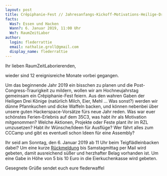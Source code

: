 ```yaml
---
layout: post
title: Crêpiphanie-Fest // Jahresanfangs-Kickoff-Motivations-Heilige-Drei-Waffel-Frühstück
facts:
  Was?: Essen und Hacken
  Wann?: 6. Januar 2019, 11:00 Uhr
  Wo?: RaumZeitLabor
author:
  login: flederrattie
  email: nathalie.groll@gmail.com
  display_name: flederrattie
---
```


Ihr lieben RaumZeitLaborierenden,

wieder sind 12 ereignisreiche Monate vorbei gegangen.

Um das beginnende Jahr 2019 ein bisschen zu planen und die Post-Congress-Traurigkeit zu mildern, wollen wir am Hochneujahrstag gemeinsam ein Crêpiphanie-Fest feiern. 
Aus den wahren Gaben der Heiligen Drei Könige (natürlich Milch, Eier, Mehl … Was sonst?) werden wir dünne Pfannkuchen und dicke Waffeln backen, und können nebenbei über unsere guten Hackerspace-Vorsätze fürs neue Jahr reden.
Was war euer schönstes Ferien-Erlebnis auf dem 35C3, was habt ihr als Motivation mitgenommen? Welche Aktionen, Projekte oder Feste plant ihr im RZL umzusetzen? Habt ihr Wünsche/Ideen für Ausflüge? Wer fährt alles zum CCCamp und gibt es eventuell schon Ideen für eine Assembly?

Ihr seid am Sonntag, den 6. Januar 2019 ab 11 Uhr beim Teigflädleinbacken dabei? Um eine kurze [Rückmeldung](mailto:nathalie.groll@gmail.com) bis Samstagmittag per Mail wird gebeten, damit ausreichend süßer und herzhafter Belag vorhanden ist. 
Um eine Gabe in Höhe von 5 bis 10 Euro in die Eierkuchenkasse wird gebeten.

Gesegnete Grüße sendet euch eure
flederwaffel



